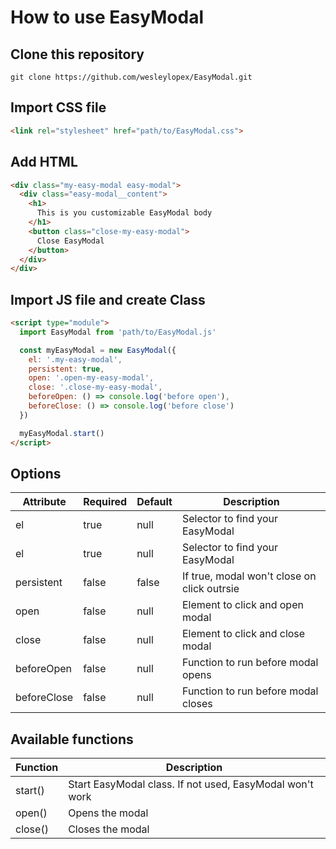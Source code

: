 # How to use EasyModal

## Clone this repository
```
git clone https://github.com/wesleylopex/EasyModal.git
```

## Import CSS file

```HTML
<link rel="stylesheet" href="path/to/EasyModal.css">
```

## Add HTML

```HTML
<div class="my-easy-modal easy-modal">
  <div class="easy-modal__content">
    <h1>
      This is you customizable EasyModal body
    </h1>
    <button class="close-my-easy-modal">
      Close EasyModal
    </button>
  </div>
</div>
```

## Import JS file and create Class

```HTML
<script type="module">
  import EasyModal from 'path/to/EasyModal.js'

  const myEasyModal = new EasyModal({
    el: '.my-easy-modal',
    persistent: true,
    open: '.open-my-easy-modal',
    close: '.close-my-easy-modal',
    beforeOpen: () => console.log('before open'),
    beforeClose: () => console.log('before close')
  })

  myEasyModal.start()
</script>
```

## Options
|Attribute|Required|Default|Description|
|-|-|-|-|
|el|true|null|Selector to find your EasyModal|
|el|true|null|Selector to find your EasyModal|
|persistent|false|false|If true, modal won't close on click outrsie|
|open|false|null|Element to click and open modal|
|close|false|null|Element to click and close modal|
|beforeOpen|false|null|Function to run before modal opens|
|beforeClose|false|null|Function to run before modal closes|

## Available functions
|Function|Description|
|-|-|
|start()|Start EasyModal class. If not used, EasyModal won't work
|open()|Opens the modal
|close()|Closes the modal

